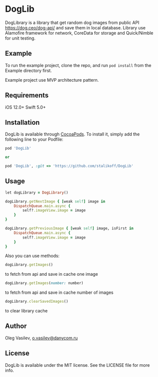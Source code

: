 # DogLib

DogLibrary is a library that get random dog images from public API https://dog.ceo/dog-api/ and save them in local database.
Library use Alamofire framework for network, CoreData for storage and Quick/Nimble for unit testing.

## Example

To run the example project, clone the repo, and run `pod install` from the Example directory first.

Example project use MVP architecture pattern.


## Requirements

iOS 12.0+
Swift 5.0+

## Installation

DogLib is available through [CocoaPods](https://cocoapods.org). To install
it, simply add the following line to your Podfile:

```ruby
pod 'DogLib'

or

pod 'DogLib', :git => 'https://github.com/stalikoff/DogLib'

```

## Usage 
```ruby
let dogLibrary = DogLibrary()

dogLibrary.getNextImage { [weak self] image in
    DispatchQueue.main.async {
        self?.imageView.image = image
    }
}

dogLibrary.getPreviousImage { [weak self] image, isFirst in
    DispatchQueue.main.async {
        self?.imageView.image = image
    }
}


```
Also you can use methods: 

```ruby
dogLibrary.getImages()
```
to fetch from api and save in cache one image 

```ruby
dogLibrary.getImages(number: number)
```
to fetch from api and save in cache number of images 

```ruby
dogLibrary.clearSavedImages()
```
to clear library cache 


## Author

Oleg Vasilev, o.vasilev@danycom.ru

## License

DogLib is available under the MIT license. See the LICENSE file for more info.
